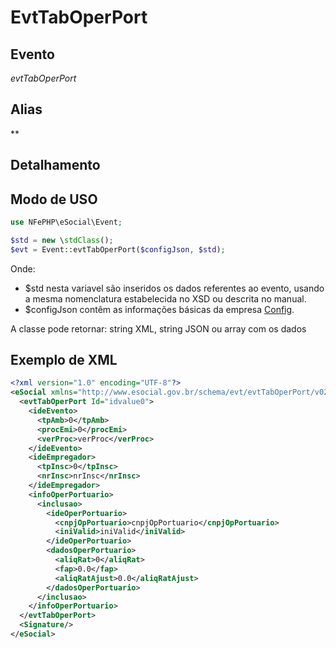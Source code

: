 # EvtTabOperPort

## Evento
 *evtTabOperPort*

## Alias
 **


## Detalhamento



## Modo de USO

```php
use NFePHP\eSocial\Event;

$std = new \stdClass();
$evt = Event::evtTabOperPort($configJson, $std);
```

Onde:
- $std nesta variavel são inseridos os dados referentes ao evento, usando a mesma nomenclatura estabelecida no XSD ou descrita no manual.
- $configJson contêm as informações básicas da empresa [Config](Config.md).

A classe pode retornar: string XML, string JSON ou array com os dados


## Exemplo de XML

```xml
<?xml version="1.0" encoding="UTF-8"?>
<eSocial xmlns="http://www.esocial.gov.br/schema/evt/evtTabOperPort/v02_02_01" xmlns:xsi="http://www.w3.org/2001/XMLSchema-instance" xsi:schemaLocation="http://www.esocial.gov.br/schema/evt/evtTabOperPort/v02_02_01 ../schemes/evtTabOperPort.xsd ">
  <evtTabOperPort Id="idvalue0">
    <ideEvento>
      <tpAmb>0</tpAmb>
      <procEmi>0</procEmi>
      <verProc>verProc</verProc>
    </ideEvento>
    <ideEmpregador>
      <tpInsc>0</tpInsc>
      <nrInsc>nrInsc</nrInsc>
    </ideEmpregador>
    <infoOperPortuario>
      <inclusao>
        <ideOperPortuario>
          <cnpjOpPortuario>cnpjOpPortuario</cnpjOpPortuario>
          <iniValid>iniValid</iniValid>
        </ideOperPortuario>
        <dadosOperPortuario>
          <aliqRat>0</aliqRat>
          <fap>0.0</fap>
          <aliqRatAjust>0.0</aliqRatAjust>
        </dadosOperPortuario>
      </inclusao>
    </infoOperPortuario>
  </evtTabOperPort>
  <Signature/>
</eSocial>

```
